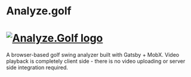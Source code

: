 # Analyze.golf

# <a href='analyze.golf'><img src='https://s3.amazonaws.com/analyze.golf-images/logo.png' alt='Analyze.Golf logo' aria-label='analyze.golf' /></a>

A browser-based golf swing analyzer built with Gatsby + MobX. Video playback is completely client side - there is no video uploading or server side integration required.
